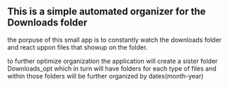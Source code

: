 ## This is a simple automated organizer for the Downloads folder

the porpuse of this small app is to constantly watch the downloads folder and react uppon files that showup on the folder.

to further optimize organization the application will create a sister folder Downloads_opt which in turn will have 
folders for each type of files and within those folders will be further organized by dates(month-year)